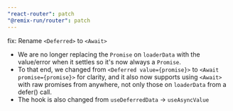 ```yaml
---
"react-router": patch
"@remix-run/router": patch
---
```


fix: Rename `<Deferred>` to `<Await>`

- We are no longer replacing the `Promise` on `loaderData` with the value/error
  when it settles so it's now always a `Promise`.
- To that end, we changed from `<Deferred value={promise}>` to
  `<Await promise={promise}>` for clarity, and it also now supports using
  `<Await>` with raw promises from anywhere, not only those on `loaderData`
  from a defer() call.
- The hook is also changed from `useDeferredData` -> `useAsyncValue`
